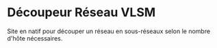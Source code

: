 ﻿# Découpeur Réseau VLSM

Site en natif pour découper un réseau en sous-réseaux selon le nombre d'hôte nécessaires.
